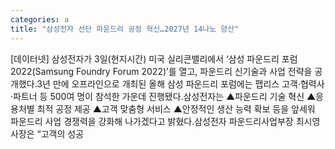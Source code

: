 ```yaml
---
categories: a
title: "삼성전자 선단 파운드리 공정 혁신…2027년 14나노 양산"
---
```

[데이터넷] 삼성전자가 3일(현지시간) 미국 실리콘밸리에서 ‘삼성 파운드리 포럼 2022(Samsung Foundry Forum 2022)’를 열고, 파운드리 신기술과 사업 전략을 공개했다.3년 만에 오프라인으로 개최된 올해 삼성 파운드리 포럼에는 팹리스 고객·협력사·파트너 등 500여 명이 참석한 가운데 진행됐다.삼성전자는 ▲파운드리 기술 혁신 ▲응용처별 최적 공정 제공 ▲고객 맞춤형 서비스 ▲안정적인 생산 능력 확보 등을 앞세워 파운드리 사업 경쟁력을 강화해 나가겠다고 밝혔다.삼성전자 파운드리사업부장 최시영 사장은 “고객의 성공